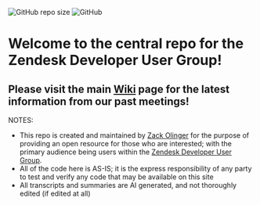 ![GitHub repo size](https://img.shields.io/github/repo-size/whitelotusapps/zendesk-developer-user-group)
![GitHub](https://img.shields.io/github/license/whitelotusapps/zendesk-developer-user-group)

# Welcome to the central repo for the Zendesk Developer User Group!

## Please visit the main [Wiki](https://github.com/whitelotusapps/zendesk-developer-user-group/wiki) page for the latest information from our past meetings!

NOTES:
- This repo is created and maintained by [Zack Olinger](https://www.linkedin.com/in/zack-olinger/) for the purpose of providing an open resource for those who are interested; with the primary audience being users within the [Zendesk Developer User Group](https://usergroups.zendesk.com/developer-user-group/).
- All of the code here is AS-IS; it is the express responsibility of any party to test and verify any code that may be available on this site
- All transcripts and summaries are AI generated, and not thoroughly edited (if edited at all)


